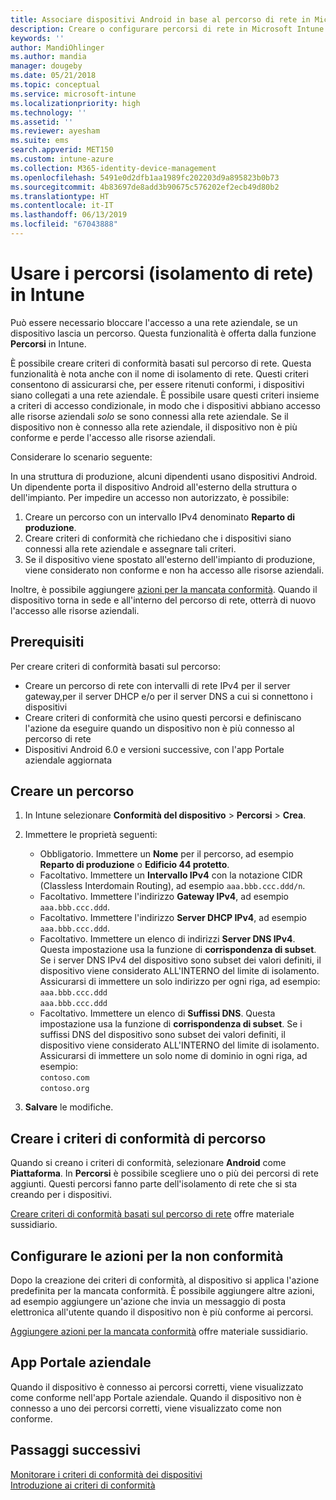 ```yaml
---
title: Associare dispositivi Android in base al percorso di rete in Microsoft Intune - Azure | Microsoft Docs
description: Creare o configurare percorsi di rete in Microsoft Intune per dispositivi Android. È possibile contrassegnare un dispositivo come non conforme in base al percorso di rete del dispositivo stesso. Se il dispositivo viene spostato al di fuori del percorso di rete, è possibile bloccare l'accesso alle risorse aziendali.
keywords: ''
author: MandiOhlinger
ms.author: mandia
manager: dougeby
ms.date: 05/21/2018
ms.topic: conceptual
ms.service: microsoft-intune
ms.localizationpriority: high
ms.technology: ''
ms.assetid: ''
ms.reviewer: ayesham
ms.suite: ems
search.appverid: MET150
ms.custom: intune-azure
ms.collection: M365-identity-device-management
ms.openlocfilehash: 5491e0d2dfb1aa1989fc202203d9a895823b0b73
ms.sourcegitcommit: 4b83697de8add3b90675c576202ef2ecb49d80b2
ms.translationtype: HT
ms.contentlocale: it-IT
ms.lasthandoff: 06/13/2019
ms.locfileid: "67043888"
---
```

# <a name="use-locations-network-fence-in-intune"></a>Usare i percorsi (isolamento di rete) in Intune

Può essere necessario bloccare l'accesso a una rete aziendale, se un dispositivo lascia un percorso. Questa funzionalità è offerta dalla funzione **Percorsi** in Intune. 

È possibile creare criteri di conformità basati sul percorso di rete. Questa funzionalità è nota anche con il nome di isolamento di rete. Questi criteri consentono di assicurarsi che, per essere ritenuti conformi, i dispositivi siano collegati a una rete aziendale. È possibile usare questi criteri insieme a criteri di accesso condizionale, in modo che i dispositivi abbiano accesso alle risorse aziendali *solo* se sono connessi alla rete aziendale. Se il dispositivo non è connesso alla rete aziendale, il dispositivo non è più conforme e perde l'accesso alle risorse aziendali.

Considerare lo scenario seguente:

In una struttura di produzione, alcuni dipendenti usano dispositivi Android. Un dipendente porta il dispositivo Android all'esterno della struttura o dell'impianto. Per impedire un accesso non autorizzato, è possibile:

1. Creare un percorso con un intervallo IPv4 denominato **Reparto di produzione**.
2. Creare criteri di conformità che richiedano che i dispositivi siano connessi alla rete aziendale e assegnare tali criteri.
3. Se il dispositivo viene spostato all'esterno dell'impianto di produzione, viene considerato non conforme e non ha accesso alle risorse aziendali.

Inoltre, è possibile aggiungere [azioni per la mancata conformità](#configure-the-actions-for-noncompliance). Quando il dispositivo torna in sede e all'interno del percorso di rete, otterrà di nuovo l'accesso alle risorse aziendali.

## <a name="prerequisites"></a>Prerequisiti

Per creare criteri di conformità basati sul percorso:

- Creare un percorso di rete con intervalli di rete IPv4 per il server gateway,per il server DHCP e/o per il server DNS a cui si connettono i dispositivi
- Creare criteri di conformità che usino questi percorsi e definiscano l'azione da eseguire quando un dispositivo non è più connesso al percorso di rete
- Dispositivi Android 6.0 e versioni successive, con l'app Portale aziendale aggiornata

## <a name="create-a-location"></a>Creare un percorso

1. In Intune selezionare **Conformità del dispositivo** > **Percorsi** > **Crea**.

2. Immettere le proprietà seguenti:  

   - Obbligatorio. Immettere un **Nome** per il percorso, ad esempio **Reparto di produzione** o **Edificio 44 protetto**.
   - Facoltativo. Immettere un **Intervallo IPv4** con la notazione CIDR (Classless Interdomain Routing), ad esempio `aaa.bbb.ccc.ddd/n`.
   - Facoltativo. Immettere l'indirizzo **Gateway IPv4**, ad esempio `aaa.bbb.ccc.ddd`.
   - Facoltativo. Immettere l'indirizzo **Server DHCP IPv4**, ad esempio `aaa.bbb.ccc.ddd`.
   - Facoltativo. Immettere un elenco di indirizzi **Server DNS IPv4**. Questa impostazione usa la funzione di **corrispondenza di subset**. Se i server DNS IPv4 del dispositivo sono subset dei valori definiti, il dispositivo viene considerato ALL'INTERNO del limite di isolamento. Assicurarsi di immettere un solo indirizzo per ogni riga, ad esempio:  
     `aaa.bbb.ccc.ddd`  
     `aaa.bbb.ccc.ddd`
   - Facoltativo. Immettere un elenco di **Suffissi DNS**. Questa impostazione usa la funzione di **corrispondenza di subset**. Se i suffissi DNS del dispositivo sono subset dei valori definiti, il dispositivo viene considerato ALL'INTERNO del limite di isolamento. Assicurarsi di immettere un solo nome di dominio in ogni riga, ad esempio:  
     `contoso.com`  
     `contoso.org`

3. **Salvare** le modifiche.

## <a name="create-the-location-compliance-policy"></a>Creare i criteri di conformità di percorso

Quando si creano i criteri di conformità, selezionare **Android** come **Piattaforma**. In **Percorsi** è possibile scegliere uno o più dei percorsi di rete aggiunti. Questi percorsi fanno parte dell'isolamento di rete che si sta creando per i dispositivi.

[Creare criteri di conformità basati sul percorso di rete](compliance-policy-create-android.md#locations) offre materiale sussidiario.

## <a name="configure-the-actions-for-noncompliance"></a>Configurare le azioni per la non conformità

Dopo la creazione dei criteri di conformità, al dispositivo si applica l'azione predefinita per la mancata conformità. È possibile aggiungere altre azioni, ad esempio aggiungere un'azione che invia un messaggio di posta elettronica all'utente quando il dispositivo non è più conforme ai percorsi.

[Aggiungere azioni per la mancata conformità](actions-for-noncompliance.md) offre materiale sussidiario.

## <a name="company-portal-app"></a>App Portale aziendale

Quando il dispositivo è connesso ai percorsi corretti, viene visualizzato come conforme nell'app Portale aziendale. Quando il dispositivo non è connesso a uno dei percorsi corretti, viene visualizzato come non conforme.

## <a name="next-steps"></a>Passaggi successivi
[Monitorare i criteri di conformità dei dispositivi](compliance-policy-monitor.md)  
[Introduzione ai criteri di conformità](device-compliance-get-started.md)
